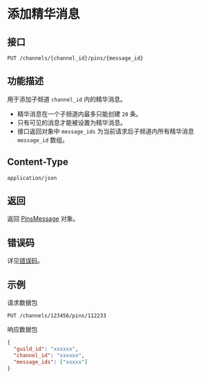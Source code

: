 # 添加精华消息

## 接口

```http
PUT /channels/{channel_id}/pins/{message_id}
```

## 功能描述

用于添加子频道 `channel_id` 内的精华消息。

- 精华消息在一个子频道内最多只能创建 `20` 条。
- 只有可见的消息才能被设置为精华消息。
- 接口返回对象中 `message_ids` 为当前请求后子频道内所有精华消息 `message_id` 数组。

## Content-Type

```http
application/json
```

## 返回

返回 [PinsMessage](model.md#PinsMessage) 对象。

## 错误码

详见[错误码](../../../../openapi/error/error.md)。

## 示例

请求数据包

```code
PUT /channels/123456/pins/112233
```

响应数据包

```json
{
  "guild_id": "xxxxxx",
  "channel_id": "xxxxxx",
  "message_ids": ["xxxxx"]
}
```
